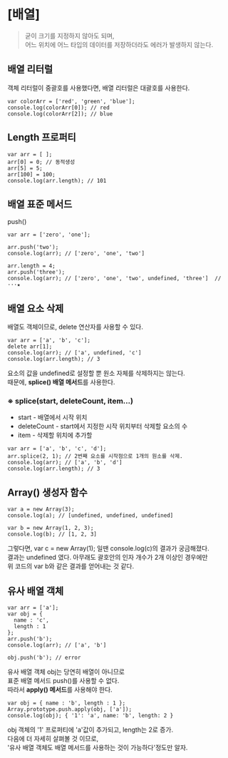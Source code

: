 
# [배열]
> 굳이 크기를 지정하지 않아도 되며, <br>
어느 위치에 어느 타입의 데이터를 저장하더라도 에러가 발생하지 않는다.

<h2>배열 리터럴</h2>
객체 리터럴이 중괄호를 사용했다면, 배열 리터럴은 대괄호를 사용한다.

```
var colorArr = ['red', 'green', 'blue'];
console.log(colorArr[0]); // red
console.log(colorArr[2]); // blue
```

<h2>Length 프로퍼티</h2>

```
var arr = [ ];
arr[0] = 0; // 동적생성
arr[5] = 5;
arr[100] = 100;
console.log(arr.length); // 101
```

<h2>배열 표준 메서드</h2>
push()

```
var arr = ['zero', 'one'];

arr.push('two');
console.log(arr); // ['zero', 'one', 'two']

arr.length = 4;
arr.push('three');
console.log(arr); // ['zero', 'one', 'two', undefined, 'three']  //···★
```

<h2>배열 요소 삭제</h2>
배열도 객체이므로, delete 연산자를 사용할 수 있다.

```
var arr = ['a', 'b', 'c'];
delete arr[1];
console.log(arr); // ['a', undefined, 'c']
console.log(arr.length); // 3
```

요소의 값을 undefined로 설정할 뿐 원소 자체를 삭제하지는 않는다.<br>
때문에, <b>splice() 배열 메서드</b>를 사용한다.

<h3>※ splice(start, deleteCount, item...)</h3>
<ul>
  <li>start - 배열에서 시작 위치</li>
<li>deleteCount - start에서 지정한 시작 위치부터 삭제할 요소의 수</li>
  <li>item - 삭제할 위치에 추가할 </li>
  </ul>
  
```
var arr = ['a', 'b', 'c', 'd'];
arr.splice(2, 1); // 2번째 요소를 시작점으로 1개의 원소를 삭제.
console.log(arr); // ['a', 'b', 'd']
console.log(arr.length); // 3
```

<h2>Array() 생성자 함수</h2>

```
var a = new Array(3);
console.log(a); // [undefined, undefined, undefined]

var b = new Array(1, 2, 3);
console.log(b); // [1, 2, 3]
```

그렇다면, var c = new Array(1); 일땐 console.log(c)의 결과가 궁금해졌다.<br>
결과는 undefined 였다. 아무래도 괄호안의 인자 개수가 2개 이상인 경우에만 <br>
위 코드의 var b와 같은 결과를 얻어내는 것 같다.

<h2>유사 배열 객체</h2>

```
var arr = ['a'];
var obj = {
  name : 'c',
  length : 1
};
arr.push('b');
console.log(arr); // ['a', 'b']

obj.push('b'); // error
```

유사 배열 객체 obj는 당연히 배열이 아니므로<br>
표준 배열 메서드 push()를 사용할 수 없다.<br>
따라서 <b>apply() 메서드</b>를 사용해야 한다.

```
var obj = { name : 'b', length : 1 };
Array.prototype.push.apply(obj, ['a']);
console.log(obj); { '1': 'a', name: 'b', length: 2 }
```

obj 객체의 '1' 프로퍼티에 'a'값이 추가되고, length는 2로 증가.<br>
다음에 더 자세히 살펴볼 것 이므로,<br>
'유사 배열 객체도 배열 메서드를 사용하는 것이 가능하다'정도만 알자.
